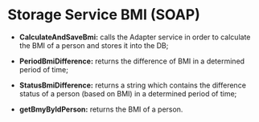 # Storage Service BMI (SOAP)

* **CalculateAndSaveBmi:** calls the Adapter service in order to calculate the BMI of a person and stores it into the DB;

* **PeriodBmiDifference:** returns the difference of BMI in a determined period of time;

* **StatusBmiDifference:** returns a string which contains the difference status of a person (based on BMI) in a determined period of time;

* **getBmyByIdPerson:** returns the BMI of a person.
